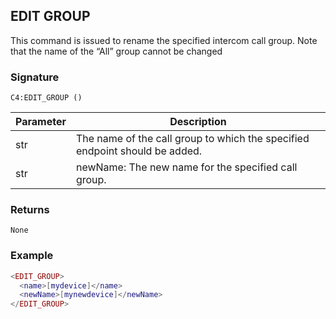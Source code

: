 ## EDIT GROUP

This command is issued to rename the specified intercom call group. Note that the name of the “All” group cannot be changed

### Signature

`C4:EDIT_GROUP ()`


| Parameter | Description |
| --- | --- |
| str | The name of the call group to which the specified endpoint should be added. |
| str | newName: The new name for the specified call group. |


### Returns

`None`


### Example

```lua
<EDIT_GROUP>
  <name>[mydevice]</name>
  <newName>[mynewdevice]</newName>
</EDIT_GROUP>
```


